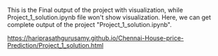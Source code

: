 This is the Final output of the project with visualization, while Project_1_solution.ipynb file won't show visualization. Here, we can get complete output of the project "Project_1_solution.ipynb".

https://hariprasathgurusamy.github.io/Chennai-House-price-Prediction/Project_1_solution.html
